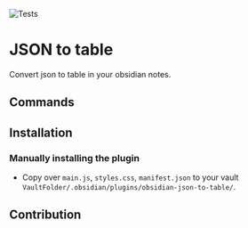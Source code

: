 ![Tests](https://github.com/dario-baumberger/obsidian-json-table/actions/workflows/main.yml/badge.svg)

# JSON to table

Convert json to table in your obsidian notes.

## Commands

## Installation

### Manually installing the plugin

-   Copy over `main.js`, `styles.css`, `manifest.json` to your vault `VaultFolder/.obsidian/plugins/obsidian-json-to-table/`.

## Contribution
